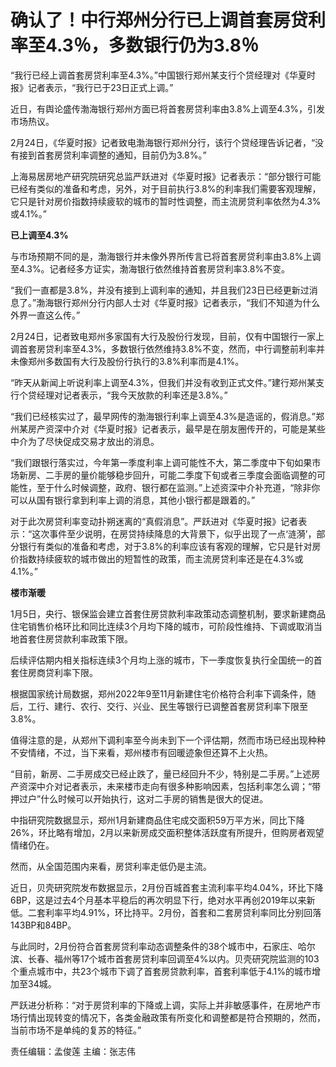# 确认了！中行郑州分行已上调首套房贷利率至4.3％，多数银行仍为3.8％

“我行已经上调首套房贷利率至4.3%。”中国银行郑州某支行个贷经理对《华夏时报》记者表示，“我行已于23日正式上调。”

近日，有舆论盛传渤海银行郑州方面已将首套房贷利率由3.8%上调至4.3%，引发市场热议。

2月24日，《华夏时报》记者致电渤海银行郑州分行，该行个贷经理告诉记者，“没有接到首套房贷利率调整的通知，目前仍为3.8%。”

上海易居房地产研究院研究总监严跃进对《华夏时报》记者表示：“部分银行可能已经有类似的准备和考虑，另外，对于目前执行3.8%的利率我们需要客观理解，它只是针对房价指数持续疲软的城市的暂时性调整，而主流房贷利率依然为4.3%或4.1%。”

**已上调至4.3%**

与市场预期不同的是，渤海银行并未像外界所传言已将首套房贷利率由3.8%上调至4.3%。记者经多方证实，渤海银行依然维持首套房贷利率3.8%不变。

“我们一直都是3.8%，并没有接到上调利率的通知，并且我们23日已经更新过消息了。”渤海银行郑州分行内部人士对《华夏时报》记者表示，“我们不知道为什么外界一直这么传。”

2月24日，记者致电郑州多家国有大行及股份行发现，目前，仅有中国银行一家上调首套房贷利率至4.3%，多数银行依然维持3.8%不变，然而，中行调整前利率并未像郑州多数国有大行及股份行执行的3.8%利率而是4.1%。

“昨天从新闻上听说利率上调至4.3%，但我们并没有收到正式文件。”建行郑州某支行个贷经理对记者表示，“我今天放款的利率还是3.8%。”

“我们已经核实过了，最早网传的渤海银行利率上调至4.3%是造谣的，假消息。”郑州某房产资深中介对《华夏时报》记者表示，最早是在朋友圈传开的，可能是某些中介为了尽快促成交易才放出的消息。

“我们跟银行落实过，今年第一季度利率上调可能性不大，第二季度中下旬如果市场新房、二手房的量价能够稳步回升，可能二季度下旬或者三季度会面临调整的可能性，至于什么时候调整，政府、银行都在监测。”上述资深中介补充道，“除非你可以从国有银行拿到利率上调的消息，其他小银行都是跟着的。”

对于此次房贷利率变动扑朔迷离的“真假消息”。严跃进对《华夏时报》记者表示：“这次事件至少说明，在房贷持续降息的大背景下，似乎出现了一点‘涟漪’，部分银行有类似的准备和考虑，对于3.8%的利率应该有客观的理解，它只是针对房价指数持续疲软的城市做出的短暂性的政策，而主流房贷利率还是在4.3%或4.1%。”

**楼市渐暖**

1月5日，央行、银保监会建立首套住房贷款利率政策动态调整机制，要求新建商品住宅销售价格环比和同比连续3个月均下降的城市，可阶段性维持、下调或取消当地首套住房贷款利率政策下限。

后续评估期内相关指标连续3个月均上涨的城市，下一季度恢复执行全国统一的首套住房商贷利率下限。

根据国家统计局数据，郑州2022年9至11月新建住宅价格符合利率下调条件，随后，工行、建行、农行、交行、兴业、民生等银行已调整首套房贷利率下限至3.8%。

值得注意的是，从郑州下调利率至今尚未到下一个评估期，然而市场已经出现种种不安情绪，不过，当下来看，郑州楼市有回暖迹象但还算不上火热。

“目前，新房、二手房成交已经止跌了，量已经回升不少，特别是二手房。”上述房产资深中介对记者表示，未来楼市走向有很多种影响因素，包括利率怎么调；“带押过户”什么时候可以开始执行，这对二手房的销售是很大的促进。

中指研究院数据显示，郑州1月新建商品住宅成交面积59万平方米，同比下降26%，环比略有增加，2月以来新房成交面积整体活跃度有所提升，但购房者观望情绪仍在。

然而，从全国范围内来看，房贷利率走低仍是主流。

近日，贝壳研究院发布数据显示，2月份百城首套主流利率平均4.04%，环比下降6BP，这是过去4个月基本平稳后的再次明显下行，绝对水平再创2019年以来新低。二套利率平均4.91%，环比持平。2月份，首套和二套房贷利率同比分别回落143BP和84BP。

与此同时，2月份符合首套房贷利率动态调整条件的38个城市中，石家庄、哈尔滨、长春、福州等17个城市首套房贷利率回调至4%以内。贝壳研究院监测的103个重点城市中，共23个城市下调了首套房贷款利率，首套利率低于4.1%的城市增加至34城。

严跃进分析称：“对于房贷利率的下降或上调，实际上并非敏感事件，在房地产市场行情出现转变的情况下，各类金融政策有所变化和调整都是符合预期的，然而，当前市场不是单纯的复苏的特征。”

责任编辑：孟俊莲 主编：张志伟

